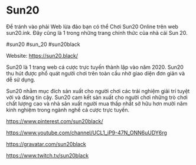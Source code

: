 # Sun20

Để tránh vào phải Web lừa đảo bạn có thể Chơi Sun20 Online trên web sun20.ink. Đây cũng là 1 trong những trang chính thức của nhà cái Sun 20.

 #sun20 #sun_20 #sun20black

Website: https://sun20.black/

Sun20 là 1 trang web cá cược trực tuyến thành lập vào năm 2020. Sun20 thu hút được phổ quát người chơi trên toàn cầu nhờ giao diện đơn giản và dễ sử dụng.

Sun20 nhằm mục đích sản xuất cho người chơi các trải nghiệm giải trí tuyệt vời và đáng tin cậy. Sun20 cam kết sản xuất cho người chơi những trò chơi chất lượng cao và nhà sản xuất người mua thấp nhất sở hữu hơn mười năm kinh nghiệm trong ngành nghề cá cược trực tuyến.

https://www.pinterest.com/sun20black/

https://www.youtube.com/channel/UCL1_iP9-47N_ONN6uUDY6rg

https://gravatar.com/sun20black

https://www.twitch.tv/sun20black
